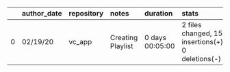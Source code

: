 |    | author_date   | repository   | notes             | duration        | stats                                             | work_items   |
|---:|:--------------|:-------------|:------------------|:----------------|:--------------------------------------------------|:-------------|
|  0 | 02/19/20      | vc_app       | Creating Playlist | 0 days 00:05:00 | 2 files changed, 15 insertions(+), 0 deletions(-) |              |